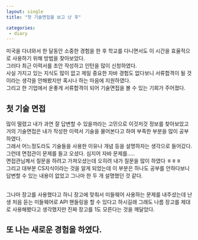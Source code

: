 ```yaml
---
layout: single
title: "첫 기술면접을 보고 난 후"

categories:
 - diary
---
```


미국을 다녀와서 한 달동안 소중한 경험을 한 후 학교를 다니면서도 이 시간을 효율적으로 사용하기 위해 방법을 찾아보았다. <br>
그러다 최근 이력서를 초안 작성하고 인턴을 많이 신청하였다. <br>
사실 가지고 있는 지식도 많이 없고 제일 중요한 자바 경험도 없다보니 서류합격이 될 것이라는 생각을 안해봤지만 혹시나 하는 마음에 지원하였다. <br>
그리고 한 기업에서 운좋게 서류합격이 되어 기술면접을 볼 수 있는 기회가 주어졌다. <br>

## 첫 기술 면접
많이 떨렸고 내가 과연 잘 답변할 수 있을까라는 고민으로 이것저것 정보를 찾아보았고 거의 기술면접은 내가 작성한 이력서 기술을 물어본다고 하여 부족한 부분을 많이 공부하였다. <br>
그래서 어느정도라도 기술들을 사용한 이유나 개념 등을 설명하자는 생각으로 들어갔다. <br>
그런데 면접관이 문제를 들고 오셨다. 심지어 자바 문제를..... <br>
면접관님께서 질문을 하려고 가져오셨는데 오히려 내가 질문을 많이 하였다 ㅎㅎㅎ <br>
그리고 대부분 CS지식이라는 것을 알게 되었는데 이 부분은 하나도 공부를 안하다보니 답변할 수 있는 내용이 없었고 그나마 한 두 개 설명했던 것 같다. <br> <br>

그나마 장고를 사용했다고 하니 장고에 맞춰서 미들웨어 사용하는 문제를 내주셨는데 난생 처음 듣는 미들웨어로 API 핸들링을 할 수 있다고 하시길래 그래도 나름 장고를 제대로 사용해봤다고 생각했지만 진짜 장고를 1도 모른다는 것을 깨달았다. <br>


## 또 나는 새로운 경험을 하였다.

